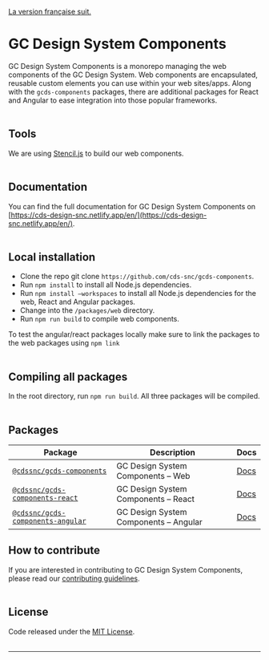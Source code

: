 [La version française suit.](#système-de-design---composants-gc)

# GC Design System Components

GC Design System Components is a monorepo managing the web components of the GC Design System. Web components are encapsulated, reusable custom elements you can use within your web sites/apps. Along with the `gcds-components` packages, there are additional packages for React and Angular to ease integration into those popular frameworks.
<br/>
<br/>

## Tools

We are using [Stencil.js](https://stenciljs.com/) to build our web components.
<br/>
<br/>

## Documentation

You can find the full documentation for GC Design System Components on [https://cds-design-snc.netlify.app/en/](https://cds-design-snc.netlify.app/en/).
<br/>
<br/>

## Local installation

- Clone the repo git clone `https://github.com/cds-snc/gcds-components`.
- Run `npm install` to install all Node.js dependencies.
- Run `npm install –workspaces` to install all Node.js dependencies for the web, React and Angular packages.
- Change into the `/packages/web` directory.
- Run `npm run build` to compile web components.

To test the angular/react packages locally make sure to link the packages to the web packages using `npm link`
<br/>
<br/>

## Compiling all packages

In the root directory, run `npm run build`. All three packages will be compiled.
<br/>
<br/>

## Packages

| Package                   | Description                                                                         | Docs             |
| ------------------------- | ----------------------------------------------------------------------------------- | ---------------- |
| [`@cdssnc/gcds-components`](packages/web/)           | GC Design System Components – Web | [Docs](packages/web/README.md) |
| [`@cdssnc/gcds-components-react`](packages/react/)           | GC Design System Components – React | [Docs](packages/react/README.md) |
| [`@cdssnc/gcds-components-angular`](packages/angular/)           | GC Design System Components – Angular  | [Docs](packages/angular/README.md) |

## How to contribute

If you are interested in contributing to GC Design System Components, please read our [contributing guidelines](https://github.com/cds-snc/gcds-components/blob/main/CONTRIBUTING.md).
<br/>
<br/>

## License

Code released under the [MIT License](https://github.com/cds-snc/gcds-components/blob/main/LICENSE).
<br/>
<br/>

--------
 
